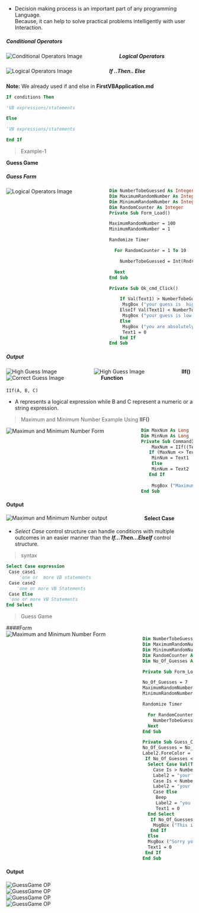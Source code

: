  * Decision making process is an important part of any programming Language.  
 Because, it can help to solve practical problems intelligently with user Interaction.
 ##### Conditional Operators 
  <img src="./Images/DataTypes/Cop.PNG"
     alt="Conditional Operators Image"
     style="float: left; margin-right: 100px;" />  
 ##### Logical Operators  
 <img src="./Images/DataTypes/LOP.PNG"
     alt="Logical Operators Image"
     style="float: left; margin-right: 100px;" />  
 
 ##### If ..Then.. Else  
 **Note:** We already used if and else in **FirstVBApplication.md**
 ```vb
 If conditions Then

'VB expressions/statements

Else

'VB expressions/statements

End If  
```
> Example-1  

**Guess Game** 
##### Guess Form 
 <img src="./Images/DataTypes/GuessGame.PNG"
     alt="Logical Operators Image"
     style="float: left; margin-right: 100px;" />  

```vb
Dim NumberTobeGuessed As Integer
Dim MaximumRandomNumber As Integer
Dim MinimumRandomNumber As Integer
Dim RandomCounter As Integer
Private Sub Form_Load()

MaximumRandomNumber = 100
MinimumRandomNumber = 1

Randomize Timer

  For RandomCounter = 1 To 10

    NumberTobeGuessed = Int(Rnd(1) * MaximumRandomNumber) + MinimumRandomNumber

  Next
End Sub

Private Sub Ok_cmd_Click()

    If Val(Text1) > NumberTobeGuessed Then
     MsgBox ("your guess is  high than the Number")
    ElseIf Val(Text1) < NumberTobeGuessed Then
     MsgBox ("your guess is low than the Number")
    Else
     MsgBox ("you are absolutely correct")
     Text1 = 0
    End If
End Sub

```  
##### Output  
 <img src="./Images/DataTypes/op1.PNG"
     alt="High Guess Image"
     style="float: left; margin-right: 100px;" /> 
     
 <img src="./Images/DataTypes/op2.PNG"
     alt="High Guess Image"
     style="float: left; margin-right: 100px;" /> 
     
 <img src="./Images/DataTypes/op3.PNG"
     alt="Correct Guess Image"
     style="float: left; margin-right: 100px;" />  
 #### IIf() Function 
 `IIf(A, B, C)`  
* A represents a logical expression while B and C represent a numeric or a string expression.  
> Maximum and Minimum Number Example Using **IIF()**  

<img src="./Images/DataTypes/MaxForm.PNG"
     alt="Maximun and Minimum Number Form"
     style="float: left; margin-right: 100px;" /> 
```vb
Dim MaxNum As Long
Dim MinNum As Long
Private Sub Command1_Click()
    MaxNum = IIf((Text1) > (Text2), Text1, Text2)
   If (MaxNum <> Text1) Then
    MinNum = Text1
    Else
    MinNum = Text2
   End If
   
    MsgBox ("Maximum No is:" & MaxNum & " Minimum No is:" & MinNum)
End Sub
```
#### Output
<img src="./Images/DataTypes/MaxFormOP.PNG"
     alt="Maximun and Minimum Number output"
     style="float: left; margin-right: 100px;" />  
#### Select Case  
* *Select Case* control structure can handle conditions with multiple outcomes in an easier manner than the ***If...Then...ElseIf*** control structure.  
> syntax  

```vb
Select Case expression
 Case case1
	 'one or  more VB statements  
 Case case2
	'one or more VB Statements
 Case Else
 'one or more VB Statements
End Select
```
> Guess Game  

####Form  
<img src="./Images/DataTypes/GGSC.PNG"
     alt="Maximum and Minimum Number Form"
     style="float: left; margin-right: 100px;" /> 
```vb
Dim NumberTobeGuessed As Integer
Dim MaximumRandomNumber As Integer
Dim MinimumRandomNumber As Integer
Dim RandomCounter As Integer
Dim No_Of_Guesses As Integer

Private Sub Form_Load()

No_Of_Guesses = 7
MaximumRandomNumber = 100
MinimumRandomNumber = 1

Randomize Timer

  For RandomCounter = 1 To 10
    NumberTobeGuessed = Int(Rnd(1) * MaximumRandomNumber) + MinimumRandomNumber
  Next
End Sub

Private Sub Guess_Command1_Click()
No_Of_Guesses = No_Of_Guesses - 1
Label2.ForeColor = RGB(255, 165, 0)
 If No_Of_Guesses <> 0 Then
  Select Case Val(Text1)
    Case Is > NumberTobeGuessed
    Label2 = "your guess is  high than the Number"
    Case Is < NumberTobeGuessed
    Label2 = "your guess is low than the Number"
    Case Else
     Beep
     Label2 = "you are absolutely correct! Congratulations"
     Text1 = 0
  End Select
   If No_Of_Guesses = 1 Then
    MsgBox ("This is Your last Chance to guess the Number")
   End If
  Else
  MsgBox ("Sorry you lost the Game as number of Chances to guess is only 7!!!,it's Okay try Again!!")
  Text1 = 0
 End If
End Sub
```  
#### Output
<img src="./Images/DataTypes/GGSCH.PNG"
     alt="GuessGame OP"
     style="float: left; margin-right: 100px;" />  
<img src="./Images/DataTypes/GGSCop1.PNG"
     alt="GuessGame OP"
     style="float: left; margin-right: 100px;" />  
<img src="./Images/DataTypes/GGSCalert.PNG"
     alt="GuessGame OP"
     style="float: left; margin-right: 100px;" />  
<img src="./Images/DataTypes/GGSCop3.PNG"
     alt="GuessGame OP"
     style="float: left; margin-right: 100px;" /> 
